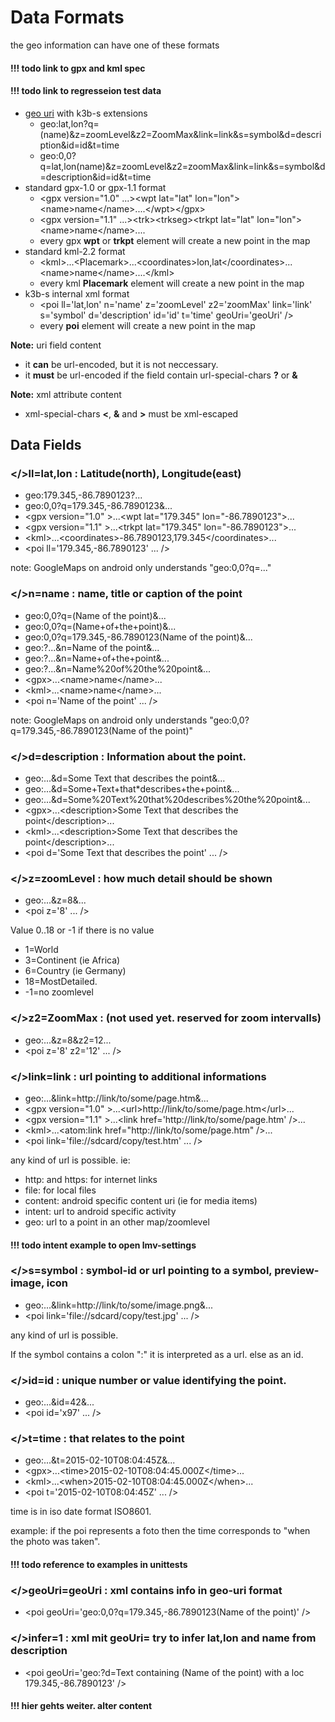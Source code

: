 # Data Formats

the geo information can have one of these formats

#### !!! todo link to gpx and kml spec
#### !!! todo link to regresseion test data

* [geo uri](http://tools.ietf.org/html/draft-mayrhofer-geo-uri-00) with k3b-s extensions
    * geo:lat,lon?q=(name)&z=zoomLevel&z2=ZoomMax&link=link&s=symbol&d=description&id=id&t=time
    * geo:0,0?q=lat,lon(name)&z=zoomLevel&z2=zoomMax&link=link&s=symbol&d=description&id=id&t=time
* standard gpx-1.0 or gpx-1.1 format
    * &lt;gpx version="1.0" ...>&lt;wpt lat="lat" lon="lon">&lt;name>name&lt;/name>....&lt;/wpt>&lt;/gpx>
    * &lt;gpx version="1.1" ...>&lt;trk>&lt;trkseg>&lt;trkpt lat="lat" lon="lon">&lt;name>name&lt;/name>....
    * every gpx **wpt** or **trkpt** element will create a new point in the map
* standard kml-2.2 format
    * &lt;kml>...&lt;Placemark>...&lt;coordinates>lon,lat&lt;/coordinates>...&lt;name>name&lt;/name>....&lt;/kml>
    * every kml **Placemark** element will create a new point in the map
* k3b-s internal xml format
    * &lt;poi ll='lat,lon' n='name' z='zoomLevel' z2='zoomMax' link='link' s='symbol' d='description' id='id' t='time' geoUri='geoUri' />
    * every **poi** element will create a new point in the map

**Note:** uri field content

* it **can** be url-encoded, but it is not neccessary.
* it **must** be url-encoded if the field contain url-special-chars **?** or **&**

**Note:** xml attribute content

* xml-special-chars **<**, **&** and **>** must be xml-escaped

## Data Fields

### <a name='ll'></>ll=lat,lon : Latitude(north), Longitude(east)
* geo:179.345,-86.7890123?...
* geo:0,0?q=179.345,-86.7890123&...
* &lt;gpx version="1.0" >...&lt;wpt lat="179.345" lon="-86.7890123">...
* &lt;gpx version="1.1" >...&lt;trkpt lat="179.345" lon="-86.7890123">...
* &lt;kml>...&lt;coordinates>-86.7890123,179.345&lt;/coordinates>...
* &lt;poi ll='179.345,-86.7890123' ... />

note: GoogleMaps on android only understands "geo:0,0?q=..."

### <a name='n'></>n=name : name, title or caption of the point
* geo:0,0?q=(Name of the point)&...
* geo:0,0?q=(Name+of+the+point)&...
* geo:0,0?q=179.345,-86.7890123(Name of the point)&...
* geo:?...&n=Name of the point&...
* geo:?...&n=Name+of+the+point&...
* geo:?...&n=Name%20of%20the%20point&...
* &lt;gpx>...&lt;name>name&lt;/name>...
* &lt;kml>...&lt;name>name&lt;/name>...
* &lt;poi n='Name of the point' ... />

note: GoogleMaps on android only understands "geo:0,0?q=179.345,-86.7890123(Name of the point)"

### <a name='d'></>d=description : Information about the point.
* geo:...&d=Some Text that describes the point&...
* geo:...&d=Some+Text+that*describes+the+point&...
* geo:...&d=Some%20Text%20that%20describes%20the%20point&...
* &lt;gpx>...&lt;description>Some Text that describes the point&lt;/description>...
* &lt;kml>...&lt;description>Some Text that describes the point&lt;/description>...
* &lt;poi d='Some Text that describes the point' ... />

### <a name='z'></>z=zoomLevel : how much detail should be shown
* geo:...&z=8&...
* &lt;poi z='8' ... />

Value 0..18 or -1 if there is no value

* 1=World
* 3=Continent (ie Africa)
* 6=Country (ie Germany)
* 18=MostDetailed.
* -1=no zoomlevel

### <a name='z2'></>z2=ZoomMax : (not used yet. reserved for zoom intervalls)
* geo:...&z=8&z2=12...
* &lt;poi z='8' z2='12' ... />

### <a name='link'></>link=link : url pointing to additional informations
* geo:...&link=http://link/to/some/page.htm&...
* &lt;gpx version="1.0" >...&lt;url>http://link/to/some/page.htm&lt;/url>...
* &lt;gpx version="1.1" >...&lt;link href='http://link/to/some/page.htm' />...
* &lt;kml>...&lt;atom:link href="http://link/to/some/page.htm" />...
* &lt;poi link='file://sdcard/copy/test.htm' ... />

any kind of url is possible. ie:

* http: and https:  for internet links
* file: for local files
* content: android specific content uri (ie for media items)
* intent: url to android specific activity
* geo: url to a point in an other map/zoomlevel

#### !!! todo intent example to open lmv-settings

### <a name='s'></>s=symbol : symbol-id or url pointing to a symbol, preview-image, icon
* geo:...&link=http://link/to/some/image.png&...
* &lt;poi link='file://sdcard/copy/test.jpg' ... />

any kind of url is possible.

If the symbol contains a colon ":" it is interpreted as a url. else as an id.

### <a name='id'></>id=id : unique number or value identifying the point.
* geo:...&id=42&...
* &lt;poi id='x97' ... />

### <a name='t'></>t=time : that relates to the point
* geo:...&t=2015-02-10T08:04:45Z&...
* &lt;gpx>...&lt;time>2015-02-10T08:04:45.000Z&lt;/time>...
* &lt;kml>...&lt;when>2015-02-10T08:04:45.000Z&lt;/when>...
* &lt;poi t='2015-02-10T08:04:45Z' ... />

time is in iso date format ISO8601.

example: if the poi represents a foto then the time corresponds to "when the photo was taken".

#### !!! todo reference to examples in unittests

### <a name='geoUri'></>geoUri=geoUri : xml contains info in geo-uri format
* &lt;poi geoUri='geo:0,0?q=179.345,-86.7890123(Name of the point)' />

### <a name='infer'></>infer=1 : xml mit geoUri= try to infer lat,lon and name from description
* &lt;poi geoUri='geo:?d=Text containing (Name of the point) with a loc 179.345,-86.7890123' />

#### !!! hier gehts weiter. alter content

